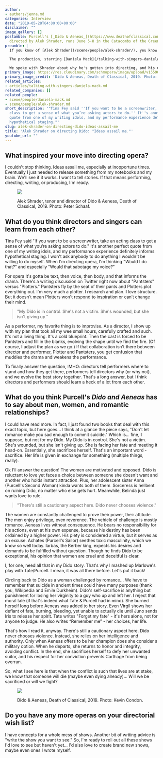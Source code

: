 ```yaml
---
author:
- authors/jenna.md
categories: Interview
date: "2019-05-28T04:00:00+00:00"
disclaimer: ""
image_gallery: []
postamble: Purcell's [_Dido & Aeneas_](https://www.deathofclassical.com/angelshare/purcell-dido-and-aeneas),
  directed by Alek Shrader, runs June 5-8 in the Catacombs of the Green-Wood Cemetery.
preamble: |-
  If you know of [Alek Shrader](/scene/people/alek-shrader/), you know he's an in-demand tenor known for his singing of Rossini, Mozart, and Handel. Of late, Shrader has also turned to directing opera, and his latest project is Purcell's [_Dido & Aeneas_](https://www.deathofclassical.com/angelshare/purcell-dido-and-aeneas), presented by Death of Classical in the Catacombs of Brooklyn's Green-Wood Cemetery.

  The production, starring [Daniela Mack](/talking-with-singers-daniela-mack/) as Dido, includes a pre-show whiskey tasting and a twilight walk through the Catacombs.

  We spoke with Shrader about why he's gotten into directing, and his unique take on Purcell's opera that includes the complementary play by Christopher Marlowe.
primary_image: https://res.cloudinary.com/schmopera/image/upload/v1559067336/media/2019/05/sqTheAngelsShareDidoAeneas-pc-KevinCondon.jpg
primary_image_credit: 'Dido & Aeneas, Death of Classical, 2019. Photo: Kevin Condon.'
related_articles:
- articles/talking-with-singers-daniela-mack.md
related_companies: []
related_people:
- scene/people/daniela-mack.md
- scene/people/alek-shrader.md
short_description: '"Tina Fey said ''If you want to be a screenwriter, take an acting
  class to get a sense of what you’re asking actors to do.'' It''s another perfect
  quote from one of my writing idols, and my performance experience definitely informs
  hypothetical staging."'
slug: alek-shrader-on-directing-dido-ideas-assail-me
title: 'Alek Shrader on directing Dido: "Ideas assail me."'
youtube_url: ""
---
```

## What inspired your move into directing opera?

I couldn't stop thinking. Ideas assail me, especially at inopportune times. Eventually I just needed to release something from my notebooks and my brain. We'll see if it works. I want to tell stories. If that means performing, directing, writing, or producing, I'm ready.

<figure data-type="image">

![](https://res.cloudinary.com/schmopera/image/upload/v1559067416/media/2019/05/AlekShrader-pc-PeterSchaaf.jpg)

<figcaption>Alek Shrader, tenor and director of Dido & Aeneas, Death of Classical, 2019. Photo: Peter Schaaf.</figcaption>  
</figure>

## What do you think directors and singers can learn from each other?

Tina Fey said "If you want to be a screenwriter, take an acting class to get a sense of what you’re asking actors to do." It's another perfect quote from one of my writing idols, and my performance experience definitely informs hypothetical staging. I won't ask anybody to do anything I wouldn't be willing to do myself. When I'm directing opera, I'm thinking "Would I do that?" and especially "Would that sabotage my voice?"

For opera it's gotta be text, then voice, then body, and that informs the drama. There's a writing discussion on Twitter right now about "Pantsters" versus "Plotters." Pantsters fly by the seat of their pants and Plotters plot everything out. I'm very much a plotter. I research and plan. I love structure. But it doesn't mean Plotters won't respond to inspiration or can’t change their mind.

>"My Dido is in control. She's not a victim. She's wounded, but she isn't giving up."

As a performer, my favorite thing is to improvise. As a director, I show up with my plan that took all my wee small hours, carefully crafted and such. It's not a living thing. It's a cold blueprint. Then the cast is forced to be Pantsters and fill in the blanks, evolving the shape until we find the fire. (Of course, I adjust the plan as we go.) If that collaboration isn’t there between director and performer, Plotter and Pantsters, you get confusion that muddies the drama and weakens the performance.

To finally answer the question, IMHO: directors tell performers where to stand and how they get there, performers tell directors why (or why not), and we evolve the best story together. That's a long answer, but I think directors and performers should learn a heck of a lot from each other.

## What do you think Purcell's _Dido and Aeneas_ has to say about men, women, and romantic relationships?

I could have read more. In fact, I just found two books that deal with this exact topic, but here goes... I think at a glance the piece says, "Don't let romance make you sad enough to commit suicide." Which is... fine, I suppose, but not for my Dido. My Dido is in control. She's not a victim. She's wounded, but she isn't giving up. She is facing her fate and meeting it head-on. Essentially, she sacrifices herself. That's an important word - sacrifice. Her life is given in exchange for something (multiple things, really).

Ok I'll answer the question! The women are motivated and opposed. Dido is reluctant to love yet faces a choice between someone she doesn't want and another who holds instant attraction. Plus, her adolescent sister Anna (Purcell's Second Woman) kinda wants both of them. Sorceress is hellbent on ruining Dido, no matter who else gets hurt. Meanwhile, Belinda just wants love to rule.

>"There's still a cautionary aspect here. Dido never chooses violence."

The women are constantly challenged to prove their power, their attitude. The men enjoy privilege, even reverence. The vehicle of challenge is mostly romance. Aeneas lives without consequence. He bears no responsibility for his actions, even at his own expense, because his destiny has been ordained by a higher power. His piety is considered a virtue, but it serves as an excuse. Achates (Purcell's Sailor) seethes toxic masculinity, which we know so well today. Iarbas, the Berber king, expects his desires and demands to be fulfilled without question. Though he finds Dido to be exceptional, his opinion that women are cruel and deceitful is clear.

I, for one, need all that in my Dido story. That's why I mashed up Marlowe's play with Tate/Purcell. I mean, it was all there before. Let's put it back!

Circling back to Dido as a woman challenged by romance... We have to remember that suicide in ancient times could have many purposes (thank you, Wikipedia and Émile Durkheim). Dido's self-sacrifice is anything but punishment for losing her virginity to a guy who up and left her. I reject that moral tale (if that's indeed what Tate & Purcell had in mind). She burned herself long before Aeneas was added to her story. Even Virgil shows her defiant of fate, burning, bleeding, yet unable to actually die until Juno sends Iris to release her spirit. Tate writes "Forget my fate" - it's hers alone, not for anyone to judge. He also writes “Remember me” - her choices, her life.

That's how I read it, anyway. There's still a cautionary aspect here. Dido never chooses violence. Instead, she relies on her intelligence and authority. Only when Aeneas offers to be her champion does she consider a military option. When he departs, she returns to honor and integrity, avoiding conflict. In the end, she sacrifices herself to defy her unwanted suitor, and his respect for her conviction prevents Carthage from being overrun.

So, what I see here is that when the conflict is such that lives are at stake, we know that someone will die (maybe even dying already)... Will we be sacrificed or will we fight?

<figure data-type="image">

![](https://res.cloudinary.com/schmopera/image/upload/v1559067468/media/2019/05/TheAngelsShare-DidoAeneas-pc-KevinCondon.jpg)

<figcaption>Dido & Aeneas, Death of Classical, 2019. Photo: Kevin Condon.</figcaption>  
</figure>

## Do you have any more operas on your directorial wish list?

I have concepts for a whole mess of shows. Another bit of writing advice is "write the show you want to see." So, I'm ready to roll out all these shows I'd love to see but haven't yet... I'd also love to create brand new shows, maybe even ones I wrote myself.